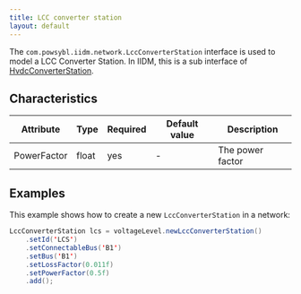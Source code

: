 ```yaml
---
title: LCC converter station
layout: default
---
```


The `com.powsybl.iidm.network.LccConverterStation` interface is used to model a LCC Converter Station. In IIDM, this is
a sub interface of [HvdcConverterStation](hvdcConverterStation.md).

## Characteristics
| Attribute | Type | Required | Default value | Description |
| --------- | ---- | -------- | ------------- | ----------- |
| PowerFactor | float | yes | - | The power factor |

## Examples
This example shows how to create a new `LccConverterStation` in a network:
```java
LccConverterStation lcs = voltageLevel.newLccConverterStation()
    .setId('LCS')
    .setConnectableBus('B1')
    .setBus('B1')
    .setLossFactor(0.011f)
    .setPowerFactor(0.5f)
    .add();
```
